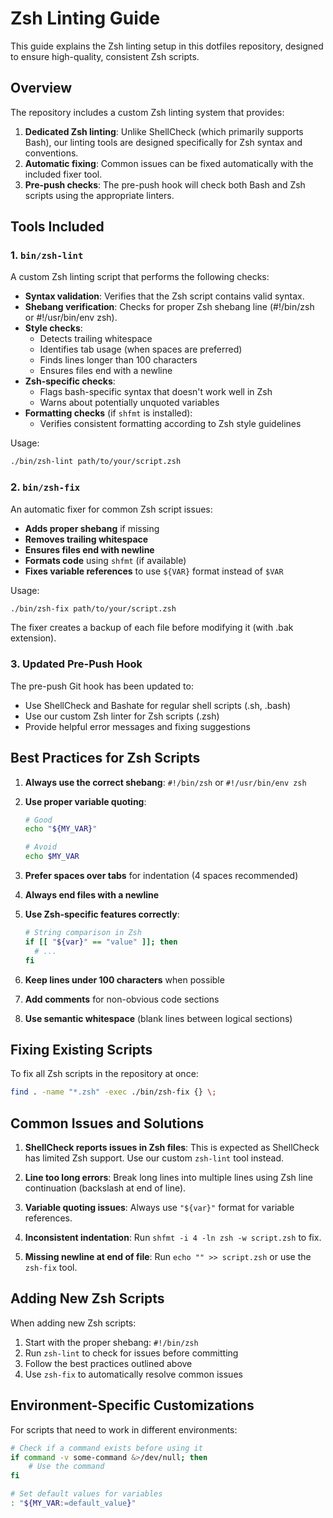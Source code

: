 # Zsh Linting Guide

This guide explains the Zsh linting setup in this dotfiles repository, designed to ensure high-quality, consistent Zsh scripts.

## Overview

The repository includes a custom Zsh linting system that provides:

1. **Dedicated Zsh linting**: Unlike ShellCheck (which primarily supports Bash), our linting tools are designed specifically for Zsh syntax and conventions.
2. **Automatic fixing**: Common issues can be fixed automatically with the included fixer tool.
3. **Pre-push checks**: The pre-push hook will check both Bash and Zsh scripts using the appropriate linters.

## Tools Included

### 1. `bin/zsh-lint`

A custom Zsh linting script that performs the following checks:

- **Syntax validation**: Verifies that the Zsh script contains valid syntax.
- **Shebang verification**: Checks for proper Zsh shebang line (#!/bin/zsh or #!/usr/bin/env zsh).
- **Style checks**: 
  - Detects trailing whitespace
  - Identifies tab usage (when spaces are preferred)
  - Finds lines longer than 100 characters
  - Ensures files end with a newline
- **Zsh-specific checks**:
  - Flags bash-specific syntax that doesn't work well in Zsh
  - Warns about potentially unquoted variables
- **Formatting checks** (if `shfmt` is installed):
  - Verifies consistent formatting according to Zsh style guidelines

Usage:
```bash
./bin/zsh-lint path/to/your/script.zsh
```

### 2. `bin/zsh-fix`

An automatic fixer for common Zsh script issues:

- **Adds proper shebang** if missing
- **Removes trailing whitespace**
- **Ensures files end with newline**
- **Formats code** using `shfmt` (if available)
- **Fixes variable references** to use `${VAR}` format instead of `$VAR`

Usage:
```bash
./bin/zsh-fix path/to/your/script.zsh
```

The fixer creates a backup of each file before modifying it (with .bak extension).

### 3. Updated Pre-Push Hook

The pre-push Git hook has been updated to:

- Use ShellCheck and Bashate for regular shell scripts (.sh, .bash)
- Use our custom Zsh linter for Zsh scripts (.zsh)
- Provide helpful error messages and fixing suggestions

## Best Practices for Zsh Scripts

1. **Always use the correct shebang**: `#!/bin/zsh` or `#!/usr/bin/env zsh`

2. **Use proper variable quoting**:
   ```zsh
   # Good
   echo "${MY_VAR}"
   
   # Avoid
   echo $MY_VAR
   ```

3. **Prefer spaces over tabs** for indentation (4 spaces recommended)

4. **Always end files with a newline**

5. **Use Zsh-specific features correctly**:
   ```zsh
   # String comparison in Zsh
   if [[ "${var}" == "value" ]]; then
     # ...
   fi
   ```

6. **Keep lines under 100 characters** when possible

7. **Add comments** for non-obvious code sections

8. **Use semantic whitespace** (blank lines between logical sections)

## Fixing Existing Scripts

To fix all Zsh scripts in the repository at once:

```bash
find . -name "*.zsh" -exec ./bin/zsh-fix {} \;
```

## Common Issues and Solutions

1. **ShellCheck reports issues in Zsh files**: This is expected as ShellCheck has limited Zsh support. Use our custom `zsh-lint` tool instead.

2. **Line too long errors**: Break long lines into multiple lines using Zsh line continuation (backslash at end of line).

3. **Variable quoting issues**: Always use `"${var}"` format for variable references.

4. **Inconsistent indentation**: Run `shfmt -i 4 -ln zsh -w script.zsh` to fix.

5. **Missing newline at end of file**: Run `echo "" >> script.zsh` or use the `zsh-fix` tool.

## Adding New Zsh Scripts

When adding new Zsh scripts:

1. Start with the proper shebang: `#!/bin/zsh`
2. Run `zsh-lint` to check for issues before committing
3. Follow the best practices outlined above
4. Use `zsh-fix` to automatically resolve common issues

## Environment-Specific Customizations

For scripts that need to work in different environments:

```zsh
# Check if a command exists before using it
if command -v some-command &>/dev/null; then
    # Use the command
fi

# Set default values for variables
: "${MY_VAR:=default_value}"
```